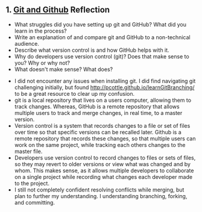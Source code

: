 ## 1. [Git and Github](1_get_started/readme.md) Reflection

* What struggles did you have setting up git and GitHub? What did you learn in the process?
* Write an explanation of and compare git and GitHub to a non-technical audience. 
* Describe what version control is and how GitHub helps with it.
* Why do developers use version control (git)? Does that make sense to you? Why or why not?
* What doesn't make sense? What does?

<!-- Add your reflection here. Remove the comment markers -->
- I did not encounter any issues when installing git.  I did find navigating git challenging initially, but found http://pcottle.github.io/learnGitBranching/ to be a great resource to clear up my confusion.
- git is a local repository that lives on a users computer, allowing them to track changes.  Whereas, GitHub is a remote repository that allows multiple users to track and merge changes, in real time, to a master version.
- Version control is a system that records changes to a file or set of files over time so that specific versions can be recalled later.  Github is a remote repository that records these changes, so that multiple users can work on the same project, while tracking each others changes to the master file.
- Developers use version control to record changes to files or sets of files, so they may revert to older versions or view what was changed and by whom.  This makes sense, as it allows multiple developers to collaborate on a single project while recording what changes each developer made to the project.
- I still not completely confident resolving conflicts while merging, but plan to further my understanding.  I understanding branching, forking, and committing.
